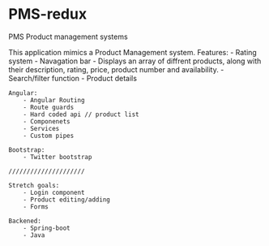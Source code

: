 # PMS-redux
PMS
Product management systems

This application mimics a Product Management system. Features: - Rating system - Navagation bar - Displays an array of diffrent products, along with their description, rating, price, product number and availability. - Search/filter function - Product details

 

    Angular: 
        - Angular Routing
        - Route guards
        - Hard coded api // product list
        - Componenets
        - Services 
        - Custom pipes

    Bootstrap:
        - Twitter bootstrap
    
    /////////////////////

    Stretch goals:
        - Login component
        - Product editing/adding
        - Forms
        
    Backened:
        - Spring-boot
        - Java
